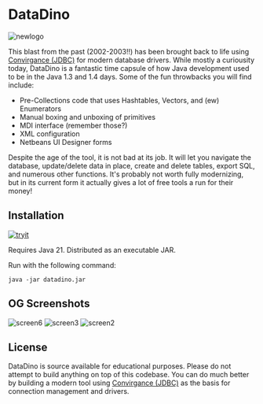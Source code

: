 # DataDino

![newlogo](https://github.com/user-attachments/assets/f9b30718-f87d-41f2-9c7c-a45d9ef6958b)

This blast from the past (2002-2003‼️) has been brought back to life using [Convirgance (JDBC)](https://github.com/InvirganceOpenSource/convirgance-jdbc) for 
modern database drivers. While mostly a curiousity today, DataDino is a fantastic time capsule of how Java development used to be in the Java 1.3 and 1.4 days. Some of 
the fun throwbacks you will find include:

- Pre-Collections code that uses Hashtables, Vectors, and (ew) Enumerators
- Manual boxing and unboxing of primitives
- MDI interface (remember those?)
- XML configuration
- Netbeans UI Designer forms

Despite the age of the tool, it is not bad at its job. It will let you navigate the database, update/delete data in place, create and delete tables, export 
SQL, and numerous other functions. It's probably not worth fully modernizing, but in its current form it actually gives a lot of free tools a run for their money!

## Installation

[![tryit](https://github.com/user-attachments/assets/fe2a935e-b72a-4eb8-973f-bfa283c4268e)](https://github.com/jbanes/DataDino/releases/download/2.2/datadino-2.2.zip)

Requires Java 21. Distributed as an executable JAR. 

Run with the following command:

    java -jar datadino.jar


## OG Screenshots

![screen6](https://github.com/user-attachments/assets/05e8aefd-2851-498a-ba50-e233ef24319d) ![screen3](https://github.com/user-attachments/assets/bb8a0843-8b14-46dc-b1fd-1d9cc4ff248b) ![screen2](https://github.com/user-attachments/assets/31a1b92f-4610-4464-9b66-d134d1e004ed)


## License

DataDino is source available for educational purposes. Please do not attempt to build anything on top of this codebase. You can do much better by building a modern tool 
using [Convirgance (JDBC)](https://github.com/InvirganceOpenSource/convirgance-jdbc) as the basis for connection management and drivers.
